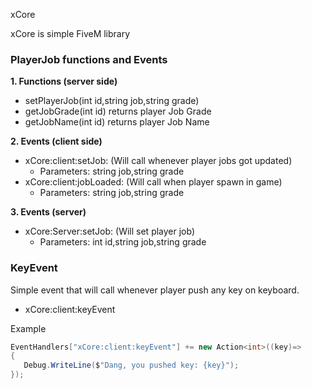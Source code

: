 xCore

xCore is simple FiveM library

### PlayerJob functions and Events

**1. Functions (server side)**
   - setPlayerJob(int id,string job,string grade)
   - getJobGrade(int id) returns player Job Grade
   - getJobName(int id)  returns player Job Name
   
**2. Events (client side)**
   - xCore:client:setJob: (Will call whenever player jobs got updated)
      - Parameters: string job,string grade
   - xCore:client:jobLoaded: (Will call when player spawn in game)
      - Parameters: string job,string grade
      
**3. Events (server)**
   - xCore:Server:setJob: (Will set player job)
      - Parameters: int id,string job,string grade      

### KeyEvent
Simple event that will call whenever player push any key on keyboard.

- xCore:client:keyEvent

Example
```C#
EventHandlers["xCore:client:keyEvent"] += new Action<int>((key)=> 
{
   Debug.WriteLine($"Dang, you pushed key: {key}");
});
```
